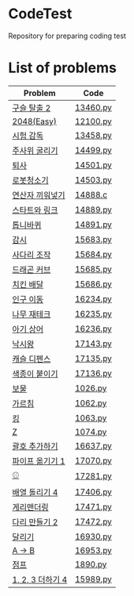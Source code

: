 # CodeTest

Repository for preparing coding test
# List of problems

| Problem                                                | Code                          |
|--------------------------------------------------------|-------------------------------|
| [구슬 탈출 2](https://www.acmicpc.net/problem/13460)       | [13460.py](./Python/13460.py) |
| [2048(Easy)](https://www.acmicpc.net/problem/12100)    | [12100.py](./Python/12100.py) |
| [시험 감독](https://www.acmicpc.net/problem/13458)         | [13458.py](./Python/13458.py) |
| [주사위 굴리기](https://www.acmicpc.net/problem/14499)       | [14499.py](./Python/14499.py) |
| [퇴사](https://www.acmicpc.net/problem/14501)            | [14501.py](./Python/14501.py) |
| [로봇청소기](https://www.acmicpc.net/problem/14503)         | [14503.py](./Python/14503.py) |
| [연산자 끼워넣기](https://www.acmicpc.net/problem/14888)      | [14888.c](./C/14888.c)        |
| [스타트와 링크](https://www.acmicpc.net/problem/14889)       | [14889.py](./Python/14889.py) |
| [톱니바퀴](https://www.acmicpc.net/problem/14891)          | [14891.py](./Python/14891.py) |
| [감시](https://www.acmicpc.net/problem/15683)            | [15683.py](./Python/15683.py) |
| [사다리 조작](https://www.acmicpc.net/problem/15684)        | [15684.py](./Python/15684.py) |
| [드래곤 커브](https://www.acmicpc.net/problem/15685)        | [15685.py](./Python/15685.py) |
| [치킨 배달](https://www.acmicpc.net/problem/15686)         | [15686.py](./Python/15686.py) |
| [인구 이동](https://www.acmicpc.net/problem/16234)         | [16234.py](./Python/16234.py) |
| [나무 재테크](https://www.acmicpc.net/problem/16235)        | [16235.py](./Python/16235.py) |
| [아기 상어](https://www.acmicpc.net/problem/16236)         | [16236.py](./Python/16236.py) |
| [낙시왕](https://www.acmicpc.net/problem/17143)           | [17143.py](./Python/17143.py) |
| [캐슬 디펜스](https://www.acmicpc.net/problem/17135)        | [17135.py](./Python/17135.py) |
| [색종이 붙이기](https://www.acmicpc.net/problem/17136)       | [17136.py](./Python/17136.py) |
| [보물](https://www.acmicpc.net/problem/1026)             | [1026.py](./Python/1026.py)   |
| [가르침](https://www.acmicpc.net/problem/1062)            | [1062.py](./Python/1062.py)   |
| [킹](https://www.acmicpc.net/problem/1063)              | [1063.py](./Python/1063.py)   |
| [Z](https://www.acmicpc.net/problem/1074)              | [1074.py](./Python/1074.py)   |
| [괄호 추가하기](https://www.acmicpc.net/problem/16637)       | [16637.py](./Python/16637.py) |
| [파이프 옮기기 1](https://www.acmicpc.net/problem/17070)     | [17070.py](./Python/17070.py) |
| [⚾](https://www.acmicpc.net/problem/17281)             | [17281.py](./Python/17281.py) |
| [배열 돌리기 4](https://www.acmicpc.net/problem/17406)      | [17406.py](./Python/17406.py) |
| [게리맨더링](https://www.acmicpc.net/problem/17471)         | [17471.py](./Python/17471.py) |
| [다리 만들기 2](https://www.acmicpc.net/problem/17472)      | [17472.py](./Python/17472.py) |
| [달리기](https://www.acmicpc.net/problem/16930)           | [16930.py](./Python/16930.py) |
| [A → B](https://www.acmicpc.net/problem/16953)         | [16953.py](./Python/16953.py) |
| [점프](https://www.acmicpc.net/problem/1890)             | [1890.py](./Python/1890.py)   |
| [1, 2, 3 더하기 4](https://www.acmicpc.net/problem/15989) | [15989.py](./Python/15989.py) |